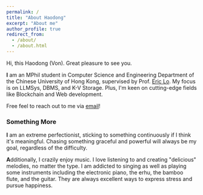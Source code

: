 ```yaml
---
permalink: /
title: "About Haodong"
excerpt: "About me"
author_profile: true
redirect_from: 
  - /about/
  - /about.html
---
```

Hi, this Haodong (Von). Great pleasure to see you.

**I** am an MPhil student in Computer Science and Engineering Department of the Chinese University of Hong Kong, supervised by Prof. [Eric Lo](https://www.cse.cuhk.edu.hk/~ericlo/). My focus is on LLMSys, DBMS, and K-V Storage. Plus, I'm keen on cutting-edge fields like Blockchain and Web development.

Free feel to reach out to me via [email](mailto:haodong.lu.me@gmail.com)!

### **Something More**

**I** am an extreme perfectionist, sticking to something continuously if I think it's meaningful. Chasing something graceful and powerful will always be my goal, regardless of the difficulty.

**A**dditionally, I crazily enjoy music. I love listening to and creating "delicious" melodies, no matter the type. I am addicted to singing as well as playing some instruments including the electronic piano, the erhu, the bamboo flute, and the guitar. They are always excellent ways to express stress and pursue happiness.
